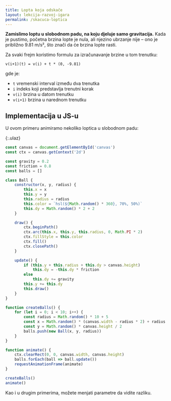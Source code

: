 ```yaml
---
title: Lopta koja odskače
layout: lekcija-razvoj-igara
permalink: /skacuca-loptica
---
```


**Zamislimo loptu u slobodnom padu, na koju djeluje samo gravitacija.** Kada je pustimo, početna brzina lopte je nula, ali njezino ubrzanje nije – ono je približno 9.81 m/s², što znači da će brzina lopte rasti. 

Za svaki frejm koristimo formulu za izračunavanje brzine u tom trenutku:

```
v(i+1)(t) = v(i) + t * (0, -9.81)
```

gde je:
- `t` vremenski interval između dva trenutka
- `i` indeks koji predstavlja trenutni korak
- `v(i)` brzina u datom trenutku
- `v(i+1)` brzina u narednom trenutku

## Implementacija u JS-u

U ovom primeru animiramo nekoliko loptica u slobodnom padu:

{:.ulaz}
```js
const canvas = document.getElementById('canvas')
const ctx = canvas.getContext('2d')

const gravity = 0.2
const friction = 0.8
const balls = []

class Ball {
    constructor(x, y, radius) {
        this.x = x
        this.y = y
        this.radius = radius
        this.color = `hsl(${Math.random() * 360}, 70%, 50%)`
        this.dy = Math.random() * 2 + 2
    }

    draw() {
        ctx.beginPath()
        ctx.arc(this.x, this.y, this.radius, 0, Math.PI * 2)
        ctx.fillStyle = this.color
        ctx.fill()
        ctx.closePath()
    }

    update() {
        if (this.y + this.radius + this.dy > canvas.height)
            this.dy = -this.dy * friction
        else
            this.dy += gravity
        this.y += this.dy
        this.draw()
    }
}

function createBalls() {
    for (let i = 0; i < 10; i++) {
        const radius = Math.random() * 10 + 5
        const x = Math.random() * (canvas.width - radius * 2) + radius
        const y = Math.random() * canvas.height / 2
        balls.push(new Ball(x, y, radius))
    }
}

function animate() {
    ctx.clearRect(0, 0, canvas.width, canvas.height)
    balls.forEach(ball => ball.update())
    requestAnimationFrame(animate)
}

createBalls()
animate()
```

Kao i u drugim primerima, možete menjati parametre da vidite razliku.